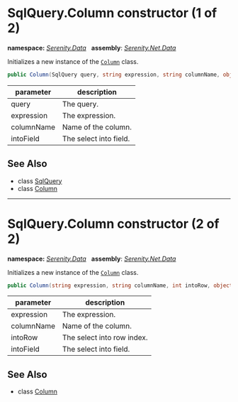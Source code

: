 # SqlQuery.Column constructor (1 of 2)
**namespace:** *[Serenity.Data](../../README.md#serenity.data-namespace)*   **assembly**: *[Serenity.Net.Data](../../README.md)*

Initializes a new instance of the [`Column`](../SqlQuery.Column.md) class.

```csharp
public Column(SqlQuery query, string expression, string columnName, object intoField)
```

| parameter | description |
| --- | --- |
| query | The query. |
| expression | The expression. |
| columnName | Name of the column. |
| intoField | The select into field. |

## See Also

* class [SqlQuery](../SqlQuery.md)
* class [Column](../SqlQuery.Column.md)

---

# SqlQuery.Column constructor (2 of 2)
**namespace:** *[Serenity.Data](../../README.md#serenity.data-namespace)*   **assembly**: *[Serenity.Net.Data](../../README.md)*

Initializes a new instance of the [`Column`](../SqlQuery.Column.md) class.

```csharp
public Column(string expression, string columnName, int intoRow, object intoField)
```

| parameter | description |
| --- | --- |
| expression | The expression. |
| columnName | Name of the column. |
| intoRow | The select into row index. |
| intoField | The select into field. |

## See Also

* class [Column](../SqlQuery.Column.md)